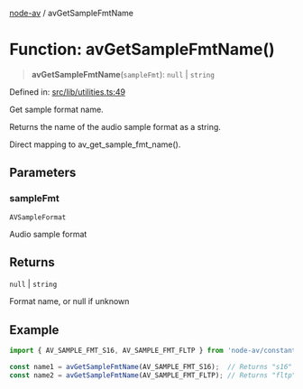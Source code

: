 [node-av](../globals.md) / avGetSampleFmtName

# Function: avGetSampleFmtName()

> **avGetSampleFmtName**(`sampleFmt`): `null` \| `string`

Defined in: [src/lib/utilities.ts:49](https://github.com/seydx/av/blob/f8631fc881b394300b1479f511d55cf1c370a87f/src/lib/utilities.ts#L49)

Get sample format name.

Returns the name of the audio sample format as a string.

Direct mapping to av_get_sample_fmt_name().

## Parameters

### sampleFmt

`AVSampleFormat`

Audio sample format

## Returns

`null` \| `string`

Format name, or null if unknown

## Example

```typescript
import { AV_SAMPLE_FMT_S16, AV_SAMPLE_FMT_FLTP } from 'node-av/constants';

const name1 = avGetSampleFmtName(AV_SAMPLE_FMT_S16);  // Returns "s16"
const name2 = avGetSampleFmtName(AV_SAMPLE_FMT_FLTP); // Returns "fltp"
```
